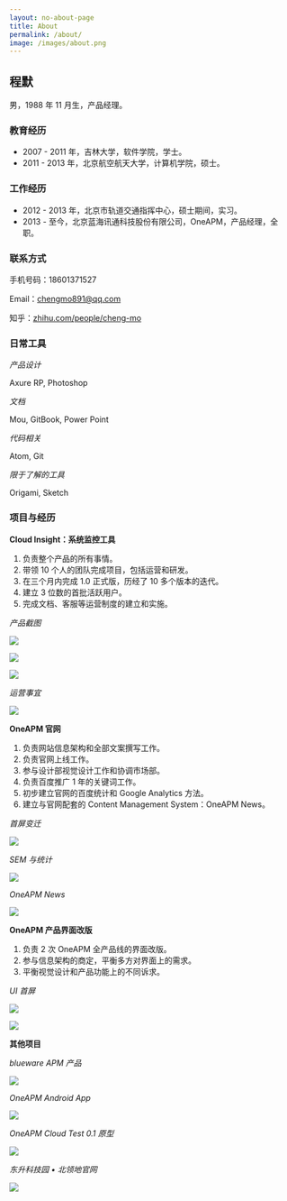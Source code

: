 ```yaml
---
layout: no-about-page
title: About
permalink: /about/
image: /images/about.png
---
```


## 程默

男，1988 年 11 月生，产品经理。

### 教育经历

* 2007 - 2011 年，吉林大学，软件学院，学士。
* 2011 - 2013 年，北京航空航天大学，计算机学院，硕士。

### 工作经历

* 2012 - 2013 年，北京市轨道交通指挥中心，硕士期间，实习。
* 2013 - 至今，北京蓝海讯通科技股份有限公司，OneAPM，产品经理，全职。

### 联系方式

手机号码：18601371527

Email：chengmo891@qq.com

知乎：[zhihu.com/people/cheng-mo](https://www.zhihu.com/people/cheng-mo)

### 日常工具

*产品设计*

Axure RP, Photoshop

*文档*

Mou, GitBook, Power Point

*代码相关*

Atom, Git

*限于了解的工具*

Origami, Sketch

### 项目与经历

**Cloud Insight：系统监控工具**

1. 负责整个产品的所有事情。
2. 带领 10 个人的团队完成项目，包括运营和研发。
3. 在三个月内完成 1.0 正式版，历经了 10 多个版本的迭代。
4. 建立 3 位数的首批活跃用户。
5. 完成文档、客服等运营制度的建立和实施。

*产品截图*

![](http://ww4.sinaimg.cn/mw690/576e84bagw1ezofzsjudbj212q0odahk.jpg)

![](http://ww1.sinaimg.cn/mw690/576e84bagw1ezofzquynnj212q0odwme.jpg)

![](http://ww1.sinaimg.cn/mw690/576e84bagw1ezofzpmpdvj212q0odjxv.jpg)

*运营事宜*

![](http://ww3.sinaimg.cn/mw690/576e84bagw1ezofznwqllj212q0odwjt.jpg)

**OneAPM 官网**

1. 负责网站信息架构和全部文案撰写工作。
2. 负责官网上线工作。
3. 参与设计部视觉设计工作和协调市场部。
4. 负责百度推广 1 年的关键词工作。
5. 初步建立官网的百度统计和 Google Analytics 方法。
6. 建立与官网配套的 Content Management System：OneAPM News。

*首屏变迁*

![](http://ww3.sinaimg.cn/mw690/576e84bagw1ezofzv9wdbj21jk0cgtgt.jpg)

*SEM 与统计*

![](http://ww4.sinaimg.cn/mw690/576e84bagw1ezog02q2l8j21kw0d2wld.jpg)

*OneAPM News*

![](http://ww2.sinaimg.cn/mw690/576e84bagw1ezog01un17j215o0ubqjf.jpg)

**OneAPM 产品界面改版**

1. 负责 2 次 OneAPM 全产品线的界面改版。
2. 参与信息架构的商定，平衡多方对界面上的需求。
3. 平衡视觉设计和产品功能上的不同诉求。

*UI 首屏*

![](http://ww2.sinaimg.cn/mw690/576e84bagw1ezog423vmgj21400sc447.jpg)

![](http://ww3.sinaimg.cn/mw690/576e84bagw1ezog40f9adj212q0odwl5.jpg)


**其他项目**

*blueware APM 产品*

![](http://ww2.sinaimg.cn/mw690/576e84bagw1ezog45zgodj2140104aht.jpg)

*OneAPM Android App*

![](http://ww2.sinaimg.cn/mw690/576e84bagw1ezog44iqtxj20k90yctas.jpg)

*OneAPM Cloud Test 0.1 原型*

![](http://ww2.sinaimg.cn/mw690/576e84bagw1ezog43r33sj212q0ju0z2.jpg)

*东升科技园 • 北领地官网*

![](http://ww4.sinaimg.cn/mw690/576e84bagw1ezog4b954zj20xl2itqq4.jpg)
